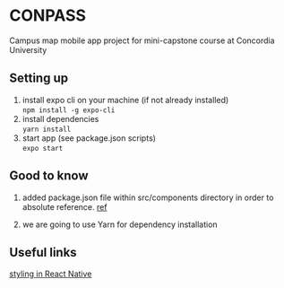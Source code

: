 # CONPASS
Campus map mobile app project for mini-capstone course at Concordia University 

## Setting up

1. install expo cli on your machine (if not already  installed)<br/>
`npm install -g expo-cli`
2. install dependencies <br/>
`yarn install`
3. start app (see package.json scripts) <br/>
`expo start`


## Good to know
1. added package.json file within src/components directory in order to absolute reference. [ref](https://medium.com/better-programming/using-absolute-paths-in-react-native-3be369244fb1)

2. we are going to use Yarn for dependency installation


## Useful links
[styling in React Native](https://medium.com/mindorks/everything-to-know-about-styling-in-react-native-7e30aed53ad)
